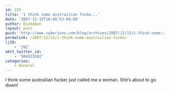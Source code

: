 ```yaml
---
id: 225
title: 'I think some austrailian fucke...'
date: '2007-12-15T18:40:53-04:00'
author: DizkoDan
layout: post
guid: 'http://www.cyberjunx.com/blog/archives/2007/12/15/i-think-some-austrailian-fucke/'
permalink: /2007/12/15/i-think-some-austrailian-fucke/
ljID:
    - '392'
aktt_twitter_id:
    - '504523582'
categories:
    - General
---
```


I think some austrailian fucker just called me a woman. Shit’s about to go down!